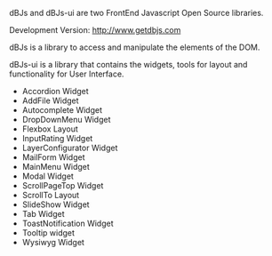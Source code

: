 dBJs and dBJs-ui are two FrontEnd Javascript Open Source libraries.

Development Version: http://www.getdbjs.com

dBJs is a library to access and manipulate the elements of the DOM.

dBJs-ui is a library that contains the widgets, tools for layout and functionality for User Interface.

- Accordion Widget
- AddFile Widget
- Autocomplete Widget
- DropDownMenu Widget
- Flexbox Layout
- InputRating Widget
- LayerConfigurator Widget
- MailForm Widget
- MainMenu Widget
- Modal Widget
- ScrollPageTop Widget
- ScrollTo Layout
- SlideShow Widget
- Tab Widget
- ToastNotification Widget
- Tooltip widget
- Wysiwyg Widget
